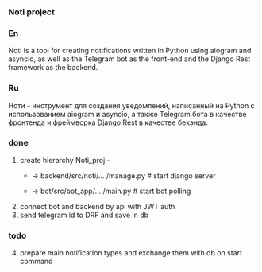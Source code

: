 ### Noti project

### En
Noti is a tool for creating notifications written in Python using aiogram and asyncio, as well as the Telegram bot as the front-end and the Django Rest framework as the backend.

### Ru
Ноти - инструмент для создания уведомлений, написанный на Python с использованием aiogram и asyncio, а также Telegram бота в качестве фронтенда и фреймворка Django Rest в качестве бекэнда.

### done
1. create hierarchy
	Noti_proj -
	-	-> backend/src/noti/...
					  /manage.py  # start django server 

	-	-> bot/src/bot_app/...
						  /main.py  # start bot polling
2. connect bot and backend by api with JWT auth
3. send telegram id to DRF and save in db

### todo
4. prepare main notification types and exchange them with db on start command
